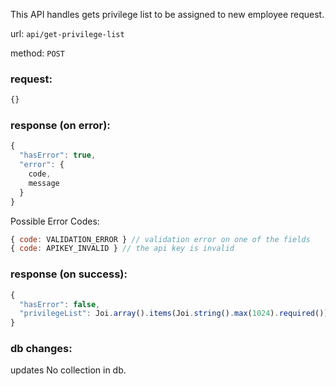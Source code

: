 This API handles gets privilege list to be assigned to new employee request.

url: `api/get-privilege-list`

method: `POST`

### request: 
```js
{}
```

### response (on error):
```js
{
  "hasError": true,
  "error": {
    code,
    message
  }
}
```

Possible Error Codes:
```js
{ code: VALIDATION_ERROR } // validation error on one of the fields
{ code: APIKEY_INVALID } // the api key is invalid
```

### response (on success):
```js
{
  "hasError": false,
  "privilegeList": Joi.array().items(Joi.string().max(1024).required())
}
```

### db changes:
updates No collection in db.